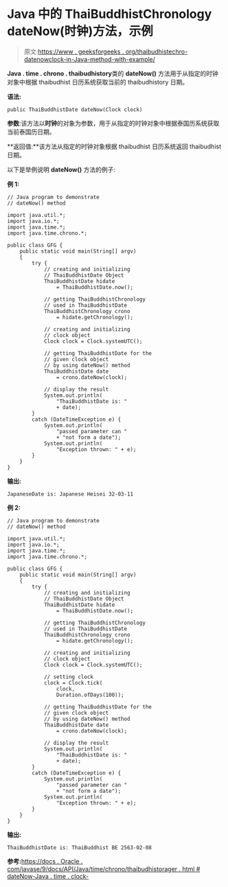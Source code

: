 # Java 中的 ThaiBuddhistChronology dateNow(时钟)方法，示例

> 原文:[https://www . geeksforgeeks . org/thaibudhistechro-datenowclock-in-Java-method-with-example/](https://www.geeksforgeeks.org/thaibuddhistchronology-datenowclock-method-in-java-with-example/)

**Java . time . chrono . thaibudhistory**类的 **dateNow()** 方法用于从指定的时钟对象中根据 thaibudhist 日历系统获取当前的 thaibudhistory 日期。

**语法:**

```
public ThaiBuddhistDate dateNow(Clock clock)
```

**参数**:该方法以**时钟**的对象为参数，用于从指定的时钟对象中根据泰国历系统获取当前泰国历日期。

**返回值:**该方法从指定的时钟对象根据 thaibudhist 日历系统返回 thaibudhist 日期。

以下是举例说明 **dateNow()** 方法的例子:

**例 1:**

```
// Java program to demonstrate
// dateNow() method

import java.util.*;
import java.io.*;
import java.time.*;
import java.time.chrono.*;

public class GFG {
    public static void main(String[] argv)
    {
        try {
            // creating and initializing
            // ThaiBuddhistDate Object
            ThaiBuddhistDate hidate
                = ThaiBuddhistDate.now();

            // getting ThaiBuddhistChronology
            // used in ThaiBuddhistDate
            ThaiBuddhistChronology crono
                = hidate.getChronology();

            // creating and initializing
            // clock object
            Clock clock = Clock.systemUTC();

            // getting ThaiBuddhistDate for the
            // given clock object
            // by using dateNow() method
            ThaiBuddhistDate date
                = crono.dateNow(clock);

            // display the result
            System.out.println(
                "ThaiBuddhistDate is: "
                + date);
        }
        catch (DateTimeException e) {
            System.out.println(
                "passed parameter can "
                + "not form a date");
            System.out.println(
                "Exception thrown: " + e);
        }
    }
}
```

**输出:**

```
JapaneseDate is: Japanese Heisei 32-03-11

```

**例 2:**

```
// Java program to demonstrate
// dateNow() method

import java.util.*;
import java.io.*;
import java.time.*;
import java.time.chrono.*;

public class GFG {
    public static void main(String[] argv)
    {
        try {
            // creating and initializing
            // ThaiBuddhistDate Object
            ThaiBuddhistDate hidate
                = ThaiBuddhistDate.now();

            // getting ThaiBuddhistChronology
            // used in ThaiBuddhistDate
            ThaiBuddhistChronology crono
                = hidate.getChronology();

            // creating and initializing
            // clock object
            Clock clock = Clock.systemUTC();

            // setting clock
            clock = Clock.tick(
                clock,
                Duration.ofDays(100));

            // getting ThaiBuddhistDate for the
            // given clock object
            // by using dateNow() method
            ThaiBuddhistDate date
                = crono.dateNow(clock);

            // display the result
            System.out.println(
                "ThaiBuddhistDate is: "
                + date);
        }
        catch (DateTimeException e) {
            System.out.println(
                "passed parameter can "
                + "not form a date");
            System.out.println(
                "Exception thrown: " + e);
        }
    }
}
```

**输出:**

```
ThaiBuddhistDate is: ThaiBuddhist BE 2563-02-08

```

**参考:**[https://docs . Oracle . com/javase/9/docs/API/Java/time/chrono/thaibudhistorager . html # dateNow-Java . time . clock-](https://docs.oracle.com/javase/9/docs/api/java/time/chrono/ThaiBuddhistChronology.html#dateNow-java.time.Clock-)